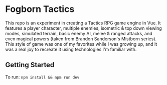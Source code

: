 # Fogborn Tactics

This repo is an experiment in creating a Tactics RPG game engine in Vue. It features a player character, multiple enemies, isometric & top down viewing modes, simulated terrain, basic enemy AI, melee & ranged attacks, and even magical powers (taken from Brandon Sanderson's Mistborn series). This style of game was one of my favorites while I was growing up, and it was a real joy to recreate it using technologies I'm familiar with.

## Getting Started

To run: `npm install && npm run dev`
